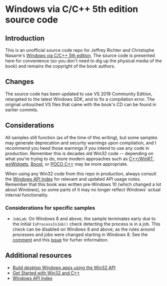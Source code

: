 # Windows via C/C++ 5th edition source code

## Introduction

This is an unofficial source code repo for Jeffrey Richter and Christophe Nasarre's [Windows via C/C++ 5th edition](https://www.amazon.com/Windows-via-softcover-Developer-Reference/dp/0735663777). The source code is presented here for convenience (so you don't need to dig up the physical media of the book) and remains the copyright of the book authors.

## Changes

The source code has been updated to use VS 2019 Community Edition, retargeted to the latest Windows SDK, and to fix a compilation error. The original untouched VS files that came with the book's CD can be found in earlier commits. 

## Considerations

All samples still function (as of the time of this writing), but some samples may generate deprecation and security warnings upon compilation, and I recommend you heed those warnings if you intend to use any code in production. Remember this is decades old Win32 code -- depending on what you're trying to do, more modern approaches such as [C++/WinRT](https://docs.microsoft.com/en-us/archive/msdn-magazine/2017/january/c-introducing-c-winrt), [wxWidgets](https://www.wxwidgets.org/), [Boost](https://www.boost.org/), or [POCO C++](https://pocoproject.org/) may be more appropriate.

When using any Win32 code from this repo in production, always consult the [Windows API Index](https://docs.microsoft.com/en-us/windows/win32/apiindex/windows-api-list) for relevant and updated API usage notes. Remember that this book was written pre-Windows 10 (which changed a lot about Windows), so some parts of it may no longer reflect Windows' actual internal functionality.

### Considerations for specific samples

* `JobLab`: On Windows 8 and above, the sample terminates early due to the initial `IsProcessInJob()` check detecting the process is in a job. This check can be disabled on Windows 8 and above, as the rules around processes and jobs were changed starting in Windows 8. See the [comment](https://github.com/yottaawesome/windows-via-c-cpp/blob/master/src/05-JobLab/JobLab.cpp) and this [issue](https://github.com/yottaawesome/windows-via-c-cpp/issues/1) for furher information.

## Additional resources

* [Build desktop Windows apps using the Win32 API](https://docs.microsoft.com/en-us/windows/win32/)
* [Get Started with Win32 and C++](https://docs.microsoft.com/en-us/windows/win32/learnwin32/learn-to-program-for-windows)
* [Windows API Index](https://docs.microsoft.com/en-us/windows/win32/apiindex/windows-api-list)
